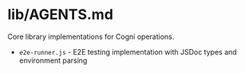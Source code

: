 # lib/AGENTS.md  

Core library implementations for Cogni operations.

- `e2e-runner.js` - E2E testing implementation with JSDoc types and environment parsing